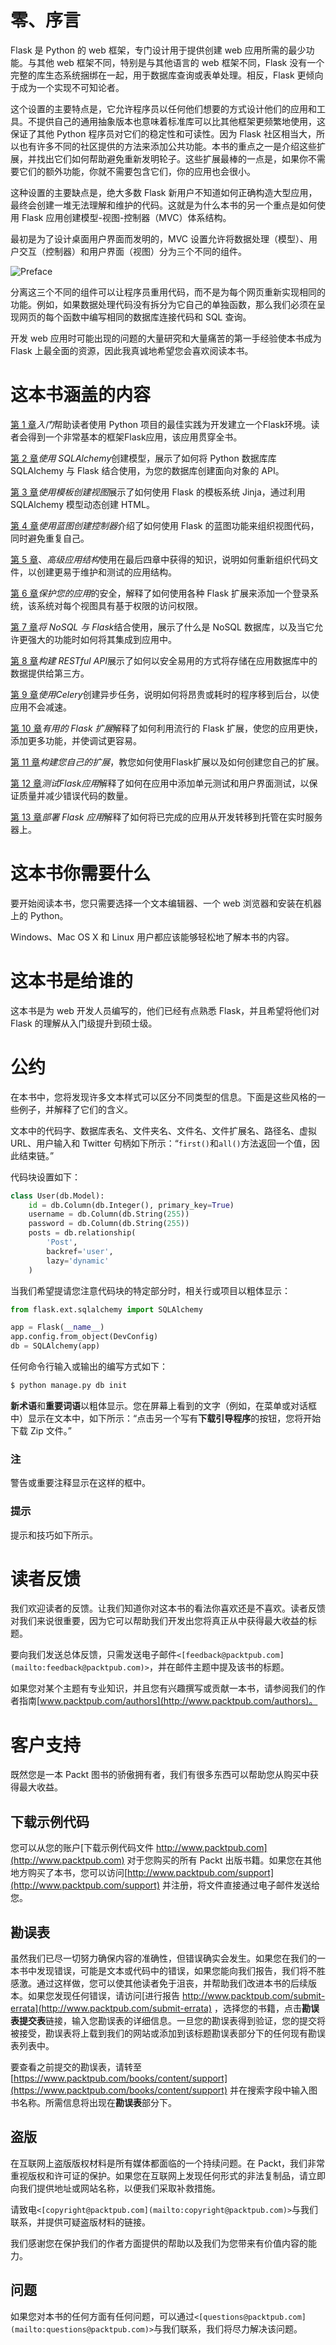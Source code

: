 # 零、序言

Flask 是 Python 的 web 框架，专门设计用于提供创建 web 应用所需的最少功能。与其他 web 框架不同，特别是与其他语言的 web 框架不同，Flask 没有一个完整的库生态系统捆绑在一起，用于数据库查询或表单处理。相反，Flask 更倾向于成为一个实现不可知论者。

这个设置的主要特点是，它允许程序员以任何他们想要的方式设计他们的应用和工具。不提供自己的通用抽象版本也意味着标准库可以比其他框架更频繁地使用，这保证了其他 Python 程序员对它们的稳定性和可读性。因为 Flask 社区相当大，所以也有许多不同的社区提供的方法来添加公共功能。本书的重点之一是介绍这些扩展，并找出它们如何帮助避免重新发明轮子。这些扩展最棒的一点是，如果你不需要它们的额外功能，你就不需要包含它们，你的应用也会很小。

这种设置的主要缺点是，绝大多数 Flask 新用户不知道如何正确构造大型应用，最终会创建一堆无法理解和维护的代码。这就是为什么本书的另一个重点是如何使用 Flask 应用创建模型-视图-控制器（MVC）体系结构。

最初是为了设计桌面用户界面而发明的，MVC 设置允许将数据处理（模型）、用户交互（控制器）和用户界面（视图）分为三个不同的组件。

![Preface](img/B03929_Preface.jpg)

分离这三个不同的组件可以让程序员重用代码，而不是为每个网页重新实现相同的功能。例如，如果数据处理代码没有拆分为它自己的单独函数，那么我们必须在呈现网页的每个函数中编写相同的数据库连接代码和 SQL 查询。

开发 web 应用时可能出现的问题的大量研究和大量痛苦的第一手经验使本书成为 Flask 上最全面的资源，因此我真诚地希望您会喜欢阅读本书。

# 这本书涵盖的内容

[第 1 章](01.html "Chapter 1. Getting Started")*入门*帮助读者使用 Python 项目的最佳实践为开发建立一个Flask环境。读者会得到一个非常基本的框架Flask应用，该应用贯穿全书。

[第 2 章](02.html "Chapter 2. Creating Models with SQLAlchemy")*使用 SQLAlchemy*创建模型，展示了如何将 Python 数据库库 SQLAlchemy 与 Flask 结合使用，为您的数据库创建面向对象的 API。

[第 3 章](03.html "Chapter 3. Creating Views with Templates")*使用模板创建视图*展示了如何使用 Flask 的模板系统 Jinja，通过利用 SQLAlchemy 模型动态创建 HTML。

[第 4 章](04.html "Chapter 4. Creating Controllers with Blueprints")*使用蓝图创建控制器*介绍了如何使用 Flask 的蓝图功能来组织视图代码，同时避免重复自己。

[第 5 章](05.html "Chapter 5. Advanced Application Structure")、*高级应用结构*使用在最后四章中获得的知识，说明如何重新组织代码文件，以创建更易于维护和测试的应用结构。

[第 6 章](06.html "Chapter 6. Securing Your App")*保护您的应用*的安全，解释了如何使用各种 Flask 扩展来添加一个登录系统，该系统对每个视图具有基于权限的访问权限。

[第 7 章](07.html "Chapter 7. Using NoSQL with Flask")*将 NoSQL 与 Flask*结合使用，展示了什么是 NoSQL 数据库，以及当它允许更强大的功能时如何将其集成到应用中。

[第 8 章](08.html "Chapter 8. Building RESTful APIs")*构建 RESTful API*展示了如何以安全易用的方式将存储在应用数据库中的数据提供给第三方。

[第 9 章](09.html "Chapter 9. Creating Asynchronous Tasks with Celery")*使用Celery*创建异步任务，说明如何将昂贵或耗时的程序移到后台，以使应用不会减速。

[第 10 章](10.html "Chapter 10. Useful Flask Extensions")*有用的 Flask 扩展*解释了如何利用流行的 Flask 扩展，使您的应用更快，添加更多功能，并使调试更容易。

[第 11 章](11.html "Chapter 11. Building Your Own Extension")*构建您自己的扩展*，教您如何使用Flask扩展以及如何创建您自己的扩展。

[第 12 章](12.html "Chapter 12. Testing Flask Apps")*测试Flask应用*解释了如何在应用中添加单元测试和用户界面测试，以保证质量并减少错误代码的数量。

[第 13 章](13.html "Chapter 13. Deploying Flask Apps")*部署 Flask 应用*解释了如何将已完成的应用从开发转移到托管在实时服务器上。

# 这本书你需要什么

要开始阅读本书，您只需要选择一个文本编辑器、一个 web 浏览器和安装在机器上的 Python。

Windows、Mac OS X 和 Linux 用户都应该能够轻松地了解本书的内容。

# 这本书是给谁的

这本书是为 web 开发人员编写的，他们已经有点熟悉 Flask，并且希望将他们对 Flask 的理解从入门级提升到硕士级。

# 公约

在本书中，您将发现许多文本样式可以区分不同类型的信息。下面是这些风格的一些例子，并解释了它们的含义。

文本中的代码字、数据库表名、文件夹名、文件名、文件扩展名、路径名、虚拟 URL、用户输入和 Twitter 句柄如下所示：“`first()`和`all()`方法返回一个值，因此结束链。”

代码块设置如下：

```py
class User(db.Model):
    id = db.Column(db.Integer(), primary_key=True)
    username = db.Column(db.String(255))
    password = db.Column(db.String(255))
    posts = db.relationship(
        'Post',
        backref='user',
        lazy='dynamic'
    )
```

当我们希望提请您注意代码块的特定部分时，相关行或项目以粗体显示：

```py
from flask.ext.sqlalchemy import SQLAlchemy

app = Flask(__name__)
app.config.from_object(DevConfig)
db = SQLAlchemy(app)

```

任何命令行输入或输出的编写方式如下：

```py
$ python manage.py db init

```

**新术语**和**重要词语**以粗体显示。您在屏幕上看到的文字（例如，在菜单或对话框中）显示在文本中，如下所示：“点击另一个写有**下载引导程序**的按钮，您将开始下载 Zip 文件。”

### 注

警告或重要注释显示在这样的框中。

### 提示

提示和技巧如下所示。

# 读者反馈

我们欢迎读者的反馈。让我们知道你对这本书的看法你喜欢还是不喜欢。读者反馈对我们来说很重要，因为它可以帮助我们开发出您将真正从中获得最大收益的标题。

要向我们发送总体反馈，只需发送电子邮件`<[feedback@packtpub.com](mailto:feedback@packtpub.com)>`，并在邮件主题中提及该书的标题。

如果您对某个主题有专业知识，并且您有兴趣撰写或贡献一本书，请参阅我们的作者指南[www.packtpub.com/authors](http://www.packtpub.com/authors)。

# 客户支持

既然您是一本 Packt 图书的骄傲拥有者，我们有很多东西可以帮助您从购买中获得最大收益。

## 下载示例代码

您可以从您的账户[下载示例代码文件 http://www.packtpub.com](http://www.packtpub.com) 对于您购买的所有 Packt 出版书籍。如果您在其他地方购买了本书，您可以访问[http://www.packtpub.com/support](http://www.packtpub.com/support) 并注册，将文件直接通过电子邮件发送给您。

## 勘误表

虽然我们已尽一切努力确保内容的准确性，但错误确实会发生。如果您在我们的一本书中发现错误，可能是文本或代码中的错误，如果您能向我们报告，我们将不胜感激。通过这样做，您可以使其他读者免于沮丧，并帮助我们改进本书的后续版本。如果您发现任何错误，请访问[进行报告 http://www.packtpub.com/submit-errata](http://www.packtpub.com/submit-errata) ，选择您的书籍，点击**勘误表提交表**链接，输入您勘误表的详细信息。一旦您的勘误表得到验证，您的提交将被接受，勘误表将上载到我们的网站或添加到该标题勘误表部分下的任何现有勘误表列表中。

要查看之前提交的勘误表，请转至[https://www.packtpub.com/books/content/support](https://www.packtpub.com/books/content/support) 并在搜索字段中输入图书名称。所需信息将出现在**勘误表**部分下。

## 盗版

在互联网上盗版版权材料是所有媒体都面临的一个持续问题。在 Packt，我们非常重视版权和许可证的保护。如果您在互联网上发现任何形式的非法复制品，请立即向我们提供地址或网站名称，以便我们采取补救措施。

请致电`<[copyright@packtpub.com](mailto:copyright@packtpub.com)>`与我们联系，并提供可疑盗版材料的链接。

我们感谢您在保护我们的作者方面提供的帮助以及我们为您带来有价值内容的能力。

## 问题

如果您对本书的任何方面有任何问题，可以通过`<[questions@packtpub.com](mailto:questions@packtpub.com)>`与我们联系，我们将尽力解决该问题。